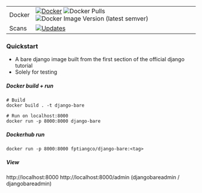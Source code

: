| | |
|---|---|
| Docker | [![Docker](https://img.shields.io/docker/cloud/build/fptiangco/django-bare?label=Docker&style=flat)](https://hub.docker.com/r/fptiangco/django-bare/builds) ![Docker Pulls](https://img.shields.io/docker/pulls/fptiangco/django-bare) ![Docker Image Version (latest semver)](https://img.shields.io/docker/v/fptiangco/django-bare?sort=semver) |
| Scans | [![Updates](https://pyup.io/repos/github/fptiangco/django-bare/shield.svg)](https://pyup.io/repos/github/fptiangco/django-bare/) |

### Quickstart
* A bare django image built from the first section of the official django tutorial
* Solely for testing

##### Docker build + run
```
# Build
docker build . -t django-bare

# Run on localhost:8000
docker run -p 8000:8000 django-bare
```
##### Dockerhub run
```
docker run -p 8000:8000 fptiangco/django-bare:<tag>
```
##### View
http://localhost:8000
http://localhost:8000/admin (djangobareadmin / djangobareadmin)

